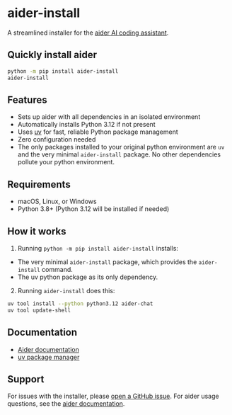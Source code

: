# aider-install

A streamlined installer for the [aider AI coding assistant](https://aider.chat).

## Quickly install aider

```bash
python -m pip install aider-install
aider-install
```

## Features

- Sets up aider with all dependencies in an isolated environment
- Automatically installs Python 3.12 if not present
- Uses [uv](https://docs.astral.sh/uv/) for fast, reliable Python package management
- Zero configuration needed
- The only packages installed to your original python environment are `uv` and the very minimal `aider-install` package. No other dependencies pollute your python environment.

## Requirements

- macOS, Linux, or Windows
- Python 3.8+ (Python 3.12 will be installed if needed)

## How it works

1. Running `python -m pip install aider-install` installs:
  - The very minimal `aider-install` package, which provides the `aider-install` command.
  - The uv python package as its only dependency.
2. Running `aider-install` does this:

```bash
uv tool install --python python3.12 aider-chat
uv tool update-shell
```

## Documentation

- [Aider documentation](https://aider.chat)
- [uv package manager](https://docs.astral.sh/uv/)

## Support

For issues with the installer, please [open a GitHub issue](https://github.com/Aider-AI/aider/issues).
For aider usage questions, see the [aider documentation](https://aider.chat).
